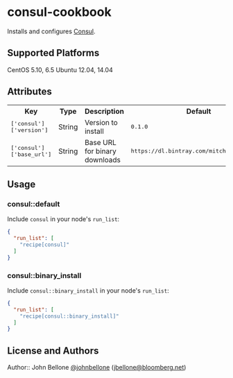 # consul-cookbook

Installs and configures [Consul][1].

## Supported Platforms

CentOS 5.10, 6.5
Ubuntu 12.04, 14.04

## Attributes

<table>
  <tr>
    <th>Key</th>
    <th>Type</th>
    <th>Description</th>
    <th>Default</th>
  </tr>
  <tr>
    <td><tt>['consul']['version']</tt></td>
    <td>String</td>
    <td>Version to install</td>
    <td><tt>0.1.0</tt></td>
  </tr>
  <tr>
    <td><tt>['consul']['base_url']</tt></td>
    <td>String</td>
    <td>Base URL for binary downloads</td>
    <td><tt>https://dl.bintray.com/mitchellh/consul/</tt></td>
  </tr>
</table>

## Usage

### consul::default

Include `consul` in your node's `run_list`:

```json
{
  "run_list": [
    "recipe[consul]"
  ]
}
```

### consul::binary_install

Include `consul::binary_install` in your node's `run_list`:

```json
{
  "run_list": [
    "recipe[consul::binary_install]"
  ]
}
```

## License and Authors

Author:: John Bellone [@johnbellone][2] (<jbellone@bloomberg.net>)

[1]: http://consul.io
[2]: https://twitter.com/johnbellone
